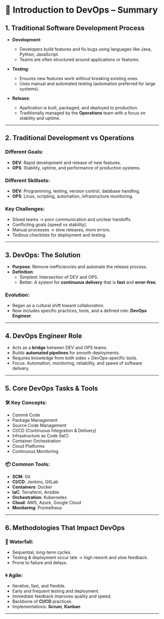 # 🔧 Introduction to DevOps – Summary

## 1. Traditional Software Development Process

- **Development**:
  - Developers build features and fix bugs using languages like Java, Python, JavaScript.
  - Teams are often structured around applications or features.

- **Testing**:
  - Ensures new features work without breaking existing ones.
  - Uses manual and automated testing (automation preferred for large systems).

- **Release**:
  - Application is built, packaged, and deployed to production.
  - Traditionally managed by the **Operations** team with a focus on stability and uptime.

---

## 2. Traditional Development vs Operations

### Different Goals:
- **DEV**: Rapid development and release of new features.
- **OPS**: Stability, uptime, and performance of production systems.

### Different Skillsets:
- **DEV**: Programming, testing, version control, database handling.
- **OPS**: Linux, scripting, automation, infrastructure monitoring.

### Key Challenges:
- Siloed teams → poor communication and unclear handoffs.
- Conflicting goals (speed vs stability).
- Manual processes → slow releases, more errors.
- Tedious checklists for deployment and testing.

---

## 3. DevOps: The Solution

- **Purpose**: Remove inefficiencies and automate the release process.
- **Definition**:
  - Simplest: Intersection of DEV and OPS.
  - Better: A system for **continuous delivery** that is **fast** and **error-free**.

### Evolution:
- Began as a cultural shift toward collaboration.
- Now includes specific practices, tools, and a defined role: **DevOps Engineer**.

---

## 4. DevOps Engineer Role

- Acts as a **bridge** between DEV and OPS teams.
- Builds **automated pipelines** for smooth deployments.
- Requires knowledge from both sides + DevOps-specific tools.
- Focus: Automation, monitoring, reliability, and speed of software delivery.

---

## 5. Core DevOps Tasks & Tools

### 🛠 Key Concepts:
- Commit Code
- Package Management
- Source Code Management
- CI/CD (Continuous Integration & Delivery)
- Infrastructure as Code (IaC)
- Container Orchestration
- Cloud Platforms
- Continuous Monitoring

### 📦 Common Tools:
- **SCM**: Git
- **CI/CD**: Jenkins, GitLab
- **Containers**: Docker
- **IaC**: Terraform, Ansible
- **Orchestration**: Kubernetes
- **Cloud**: AWS, Azure, Google Cloud
- **Monitoring**: Prometheus

---

## 6. Methodologies That Impact DevOps

### 🚧 Waterfall:
- Sequential, long-term cycles.
- Testing & deployment occur late → high rework and slow feedback.
- Prone to failure and delays.

### 🌀 Agile:
- Iterative, fast, and flexible.
- Early and frequent testing and deployment.
- Immediate feedback improves quality and speed.
- Backbone of **CI/CD** practices.
- Implementations: **Scrum**, **Kanban**

---
